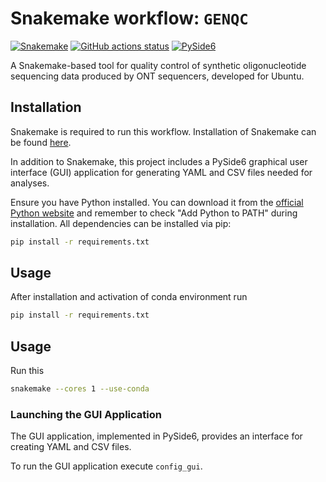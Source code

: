 # Snakemake workflow: `GENQC`

[![Snakemake](https://img.shields.io/badge/snakemake->=6.3.0-brightgreen.svg)](https://snakemake.github.io)
[![GitHub actions status](https://github.com/jsimonas/oligo-bench/workflows/Tests/badge.svg)](https://github.com/jsimonas/oligo-bench/actions?query=branch%3Amain+workflow%3ATests)
[![PySide6](https://img.shields.io/badge/PySide6-%3E%3D6.0-brightgreen.svg)](https://pypi.org/project/PySide6/)

A Snakemake-based tool for quality control of synthetic oligonucleotide sequencing data produced by ONT sequencers, developed for Ubuntu.

## Installation

Snakemake is required to run this workflow. Installation of Snakemake can be found [here](https://snakemake.readthedocs.io/en/stable/getting_started/installation.html). 

In addition to Snakemake, this project includes a PySide6 graphical user interface (GUI) application for generating YAML and CSV files needed for analyses. 

Ensure you have Python installed. You can download it from the [official Python website](https://www.python.org/downloads/) and remember to check "Add Python to PATH" during installation.
All dependencies can be installed via pip:
```bash
pip install -r requirements.txt
```

## Usage

After installation and activation of conda environment run
```bash
pip install -r requirements.txt
```

## Usage
Run this
```bash
snakemake --cores 1 --use-conda
```

### Launching the GUI Application
The GUI application, implemented in PySide6, provides an interface for creating YAML and CSV files.

To run the GUI application execute `config_gui`.